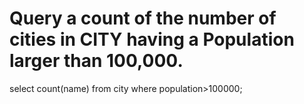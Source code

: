 # Query a count of the number of cities in CITY having a Population larger than 100,000.
select count(name) from city where population>100000;

